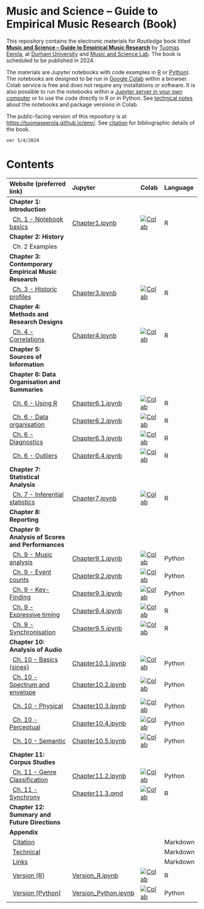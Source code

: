 # Music and Science – Guide to Empirical Music Research (Book)


<!--
conda activate relative_mode 
quarto preview Chapter11.1.qmd  
&#10;I am currently working towards finishing this file.
-->

This repository contains the electronic materials for *Routledge* book
titled **[Music and Science – Guide to Empirical Music
Research](https://tuomaseerola.github.io/emr/)** by [Tuomas
Eerola](https://www.durham.ac.uk/staff/tuomas-eerola/), at [Durham
University](https://www.durham.ac.uk) and [Music and Science
Lab](https://musicscience.net). The book is scheduled to be published in
2024.

The materials are Jupyter notebooks with code examples in
[R](https://www.r-project.org/) or [Python](https://www.python.org/)).
The notebooks are designed to be run in [Google
Colab](https://colab.research.google.com/) within a browser. Colab
service is free and does not require any installations or software. It
is also possible to run the notebooks within a [Jupyter server in your
own
computer](https://jupyter-notebook-beginner-guide.readthedocs.io/en/latest/index.html)
or to use the code directly in R or in Python. See [technical
notes](Technical.qmd) about the notebooks and package versions in Colab.

The public-facing version of this repository is at
<https://tuomaseerola.github.io/emr/>. See [citation](Citation.qmd) for
bibliographic details of the book.

`ver 5/4/2024`

# Contents

| Website (preferred link)                                                              | Jupyter                                                                                       | Colab                                                                                                                                                             | Language |
|:--------------------------------------------------------------------------------------|:----------------------------------------------------------------------------------------------|:------------------------------------------------------------------------------------------------------------------------------------------------------------------|:---------|
| **Chapter 1: Introduction**                                                           |                                                                                               |                                                                                                                                                                   |          |
|   [Ch. 1 - Notebook basics](Chapter1.qmd)                                             | [Chapter1.ipynb](https://github.com/tuomaseerola/emr/blob/main/nb/Chapter1.ipynb)             | [![Colab](https://colab.research.google.com/assets/colab-badge.svg)](https://colab.research.google.com/github/tuomaseerola/emr/blob/main/nb/Chapter1.ipynb)       | R        |
| **Chapter 2: History**                                                                |                                                                                               |                                                                                                                                                                   |          |
|   Ch. 2 Examples                                                                      |                                                                                               |                                                                                                                                                                   |          |
| **Chapter 3: Contemporary Empirical Music Research**                                  |                                                                                               |                                                                                                                                                                   |          |
|   [Ch. 3 - Historic profiles](Chapter3.qmd)                                           | [Chapter3.ipynb](https://github.com/tuomaseerola/emr/blob/main/nb/Chapter3.ipynb)             | [![Colab](https://colab.research.google.com/assets/colab-badge.svg)](https://colab.research.google.com/github/tuomaseerola/emr/blob/main/nb/Chapter3.ipynb)       | R        |
| **Chapter 4: Methods and Research Designs**                                           |                                                                                               |                                                                                                                                                                   |          |
|   [Ch. 4 - Correlations](Chapter4.qmd)                                                | [Chapter4.ipynb](https://github.com/tuomaseerola/emr/blob/main/nb/Chapter4.ipynb)             | [![Colab](https://colab.research.google.com/assets/colab-badge.svg)](https://colab.research.google.com/github/tuomaseerola/emr/blob/main/nb/Chapter4.ipynb)       | R        |
| **Chapter 5: Sources of Information**                                                 |                                                                                               |                                                                                                                                                                   |          |
| **Chapter 6: Data Organisation and Summaries**                                        |                                                                                               |                                                                                                                                                                   |          |
|   [Ch. 6 - Using R](Chapter6.1.qmd)                                                   | [Chapter6.1.ipynb](https://github.com/tuomaseerola/emr/blob/main/nb/Chapter6.1.ipynb)         | [![Colab](https://colab.research.google.com/assets/colab-badge.svg)](https://colab.research.google.com/github/tuomaseerola/emr/blob/main/nb/Chapter6.1.ipynb)     | R        |
|   [Ch. 6 - Data organisation](Chapter6.2.qmd)                                         | [Chapter6.2.ipynb](https://github.com/tuomaseerola/emr/blob/main/nb/Chapter6.2.ipynb)         | [![Colab](https://colab.research.google.com/assets/colab-badge.svg)](https://colab.research.google.com/github/tuomaseerola/emr/blob/main/nb/Chapter6.2.ipynb)     | R        |
|   [Ch. 6 - Diagnostics](Chapter6.3.qmd)                                               | [Chapter6.3.ipynb](https://github.com/tuomaseerola/emr/blob/main/nb/Chapter6.3.ipynb)         | [![Colab](https://colab.research.google.com/assets/colab-badge.svg)](https://colab.research.google.com/github/tuomaseerola/emr/blob/main/nb/Chapter6.3.ipynb)     | R        |
|   [Ch. 6 - Outliers](Chapter6.4.qmd)                                                  | [Chapter6.4.ipynb](https://github.com/tuomaseerola/emr/blob/main/nb/Chapter6.4.ipynb)         | [![Colab](https://colab.research.google.com/assets/colab-badge.svg)](https://colab.research.google.com/github/tuomaseerola/emr/blob/main/nb/Chapter6.4.ipynb)     | R        |
| **Chapter 7: Statistical Analysis**                                                   |                                                                                               |                                                                                                                                                                   |          |
|   [Ch. 7 - Inferential statistics](Chapter7.qmd)                                      | [Chapter7.ipynb](https://github.com/tuomaseerola/emr/blob/main/nb/Chapter7.ipynb)             | [![Colab](https://colab.research.google.com/assets/colab-badge.svg)](https://colab.research.google.com/github/tuomaseerola/emr/blob/main/nb/Chapter7.ipynb)       | R        |
| **Chapter 8: Reporting**                                                              |                                                                                               |                                                                                                                                                                   |          |
| **Chapter 9: Analysis of Scores and Performances**                                    |                                                                                               |                                                                                                                                                                   |          |
|   [Ch. 9 - Music analysis](Chapter9.1.qmd)                                            | [Chapter9.1.ipynb](https://github.com/tuomaseerola/emr/blob/main/nb/Chapter9.1.ipynb)         | [![Colab](https://colab.research.google.com/assets/colab-badge.svg)](https://colab.research.google.com/github/tuomaseerola/emr/blob/main/nb/Chapter9.1.ipynb)     | Python   |
|   [Ch. 9 - Event counts](Chapter9.2.qmd)                                              | [Chapter9.2.ipynb](https://github.com/tuomaseerola/emr/blob/main/nb/Chapter9.2.ipynb)         | [![Colab](https://colab.research.google.com/assets/colab-badge.svg)](https://colab.research.google.com/github/tuomaseerola/emr/blob/main/nb/Chapter9.2.ipynb)     | Python   |
|   [Ch. 9 - Key-Finding](Chapter9.3.qmd)                                               | [Chapter9.3.ipynb](https://github.com/tuomaseerola/emr/blob/main/nb/Chapter9.3.ipynb)         | [![Colab](https://colab.research.google.com/assets/colab-badge.svg)](https://colab.research.google.com/github/tuomaseerola/emr/blob/main/nb/Chapter9.3.ipynb)     | Python   |
|   [Ch. 9 - Expressive timing](Chapter9.4.qmd)                                         | [Chapter9.4.ipynb](https://github.com/tuomaseerola/emr/blob/main/nb/Chapter9.4.ipynb)         | [![Colab](https://colab.research.google.com/assets/colab-badge.svg)](https://colab.research.google.com/github/tuomaseerola/emr/blob/main/nb/Chapter9.4.ipynb)     | R        |
|   [Ch. 9 - Synchronisation](Chapter9.5.qmd)                                           | [Chapter9.5.ipynb](https://github.com/tuomaseerola/emr/blob/main/nb/Chapter9.5.ipynb)         | [![Colab](https://colab.research.google.com/assets/colab-badge.svg)](https://colab.research.google.com/github/tuomaseerola/emr/blob/main/nb/Chapter9.5.ipynb)     | R        |
| **Chapter 10: Analysis of Audio**                                                     |                                                                                               |                                                                                                                                                                   |          |
|   [Ch. 10 - Basics (sines)](Chapter10.1.qmd)                                          | [Chapter10.1.ipynb](https://github.com/tuomaseerola/emr/blob/main/nb/Chapter10.1.ipynb)       | [![Colab](https://colab.research.google.com/assets/colab-badge.svg)](https://colab.research.google.com/github/tuomaseerola/emr/blob/main/nb/Chapter10.1.ipynb)    | Python   |
|   [Ch. 10 - Spectrum and envelope](Chapter10.2.qmd)                                   | [Chapter10.2.ipynb](https://github.com/tuomaseerola/emr/blob/main/nb/Chapter10.2.ipynb)       | [![Colab](https://colab.research.google.com/assets/colab-badge.svg)](https://colab.research.google.com/github/tuomaseerola/emr/blob/main/nb/Chapter10.2.ipynb)    | Python   |
|   [Ch. 10 - Physical](Chapter10.3.qmd)                                                | [Chapter10.3.ipynb](https://github.com/tuomaseerola/emr/blob/main/nb/Chapter10.3.ipynb)       | [![Colab](https://colab.research.google.com/assets/colab-badge.svg)](https://colab.research.google.com/github/tuomaseerola/emr/blob/main/nb/Chapter10.3.ipynb)    | Python   |
|   [Ch. 10 - Perceptual](Chapter10.4.qmd)                                              | [Chapter10.4.ipynb](https://github.com/tuomaseerola/emr/blob/main/nb/Chapter10.4.ipynb)       | [![Colab](https://colab.research.google.com/assets/colab-badge.svg)](https://colab.research.google.com/github/tuomaseerola/emr/blob/main/nb/Chapter10.4.ipynb)    | Python   |
|   [Ch. 10 - Semantic](Chapter10.5.qmd)                                                | [Chapter10.5.ipynb](https://github.com/tuomaseerola/emr/blob/main/nb/Chapter10.5.ipynb)       | [![Colab](https://colab.research.google.com/assets/colab-badge.svg)](https://colab.research.google.com/github/tuomaseerola/emr/blob/main/nb/Chapter10.5.ipynb)    | Python   |
| **Chapter 11: Corpus Studies**                                                        |                                                                                               |                                                                                                                                                                   |          |
|   [Ch. 11 - Genre Classification](https://tuomaseerola.github.io/emr/Chapter11.2.qmd) | [Chapter11.2.ipynb](https://github.com/tuomaseerola/emr/blob/main/nb/Chapter11.2.ipynb)       | [![Colab](https://colab.research.google.com/assets/colab-badge.svg)](https://colab.research.google.com/github/tuomaseerola/emr/blob/main/nb/Chapter11.2.ipynb)    | Python   |
|   [Ch. 11 - Synchrony](Chapter11.3.qmd)                                               | [Chapter11.3.qmd](https://github.com/tuomaseerola/emr/blob/main/nb/Chapter11.3.ipynb)         | [![Colab](https://colab.research.google.com/assets/colab-badge.svg)](https://colab.research.google.com/github/tuomaseerola/emr/blob/main/nb/Chapter11.3.ipynb)    | R        |
| **Chapter 12: Summary and Future Directions**                                         |                                                                                               |                                                                                                                                                                   |          |
| **Appendix**                                                                          |                                                                                               |                                                                                                                                                                   |          |
|   [Citation](Citation.qmd)                                                            |                                                                                               |                                                                                                                                                                   | Markdown |
|   [Technical](Technical.qmd)                                                          |                                                                                               |                                                                                                                                                                   | Markdown |
|   [Links](Links.qmd)                                                                  |                                                                                               |                                                                                                                                                                   | Markdown |
|   [Version (R)](Version_R.qmd)                                                        | [Version_R.ipynb](https://github.com/tuomaseerola/emr/blob/main/nb/Version_R.ipynb)           | [![Colab](https://colab.research.google.com/assets/colab-badge.svg)](https://colab.research.google.com/github/tuomaseerola/emr/blob/main/nb/Version_R.ipynb)      | R        |
|   [Version (Python)](Version_Python.qmd)                                              | [Version_Python.ipynb](https://github.com/tuomaseerola/emr/blob/main/nb/Version_Python.ipynb) | [![Colab](https://colab.research.google.com/assets/colab-badge.svg)](https://colab.research.google.com/github/tuomaseerola/emr/blob/main/nb/Version_Python.ipynb) | Python   |
